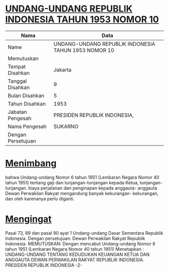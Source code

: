 # [UNDANG-UNDANG REPUBLIK INDONESIA TAHUN 1953 NOMOR 10](http://example.org/legal/document/uu/1953/10)

| Nama | Data |
| ------ | ----- |
|Name|UNDANG-UNDANG REPUBLIK INDONESIA TAHUN 1953 NOMOR 10|
|Memutuskan||
|Tempat Disahkan|Jakarta|
|Tanggal Disahkan|9|
|Bulan Disahkan|5|
|Tahun Disahkan|1953|
|Jabatan Pengesah|PRESIDEN REPUBLIK INDONESIA,|
|Nama Pengesah|SUKARNO|
|Dengan Persetujuan||
# [Menimbang](http://example.org/legal/document/uu/1953/10/menimbang)
bahwa Undang-undang Nomor 6 tahun 1951 (Lembaran Negara Nomor 40 tahun 1951) tentang gaji dan tunjangan-tunjangan kepada Ketua, tunjangan-tunjangan. biaya perjalanan dan penginapan kepada anggauta- anggauta Dewan Perwakilan Rakyat mengandung banyak kekurangan- kekurangan, dan oleh karenanya perlu diganti.
# [Mengingat](http://example.org/legal/document/uu/1953/10/mengingat)
Pasal 73, 89 dan pasal 90 ayat 1 Undang-undang Dasar Sementara Republik Indonesia. Dengan persetujuan: Dewan Perwakilan Rakyat Republik Indonesia. MEMUTUSKAN: Dengan mencabut Undang-undang Nomor 6 tahun 1951 (Lembaran Negara Nomor 40 tahun 1951) Menetapkan : UNDANG-UNDANG TENTANG KEDUDUKAN KEUANGAN KETUA DAN ANGGAUTA DEWAN PERWAKILAN RAKYAT REPUBLIK INDONESIA. PRESIDEN REPUBLIK INDONESIA -2-